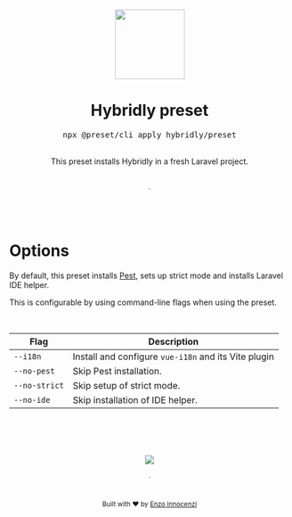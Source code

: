 <br>

<p align="center">
  <img src="https://github.com/hybridly/hybridly/raw/0.x/.github/assets/logo-shadow.svg" style="width:125px;" />
</p>

<h1 align="center">Hybridly preset</h1>
<pre><div align="center">npx @preset/cli apply hybridly/preset</div></pre>

<div align="center">
  <br />
  This preset installs Hybridly in a fresh Laravel project. <br />
  <br />
  <br />
  <sub>·</sub>
  <br />
  <br />
</div>

&nbsp;

# Options

By default, this preset installs [Pest](https://pestphp.com), sets up strict mode and installs Laravel IDE helper.

This is configurable by using command-line flags when using the preset.

&nbsp;

| Flag                | Description                                                            |
| ------------------- | ---------------------------------------------------------------------- |
| `--i18n`            | Install and configure `vue-i18n` and its Vite plugin                   |
| `--no-pest`         | Skip Pest installation.                                                |
| `--no-strict`       | Skip setup of strict mode.                                             |
| `--no-ide`          | Skip installation of IDE helper.                                       |

<p align="center">
  <br />
  <br />
  <br />
  <br />
  <img src='https://cdn.jsdelivr.net/gh/innocenzi/static@latest/sponsorkit/sponsors.svg'/>
  <br />
  <br />
  <sub>·</sub>
  <br />
  <br />
  <br />
  <sub>
    Built with ❤︎ by <a href="https://github.com/enzoinnocenzi">Enzo Innocenzi</a>
  </sub>
</p>
